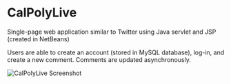 # CalPolyLive
Single-page web application similar to Twitter using Java servlet and JSP (created in NetBeans)

Users are able to create an account (stored in MySQL database), log-in, and create a new comment. Comments are updated asynchronously.

![CalPolyLive Screenshot](https://cloud.githubusercontent.com/assets/5101378/7465771/f9e19192-f28b-11e4-877f-e4494429a8fe.PNG)
